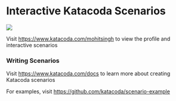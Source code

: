 # Interactive Katacoda Scenarios

[![](http://shields.katacoda.com/katacoda/mohitsingh/count.svg)](https://www.katacoda.com/mohitsingh "Get your profile on Katacoda.com")

Visit https://www.katacoda.com/mohitsingh to view the profile and interactive scenarios

### Writing Scenarios
Visit https://www.katacoda.com/docs to learn more about creating Katacoda scenarios

For examples, visit https://github.com/katacoda/scenario-example
